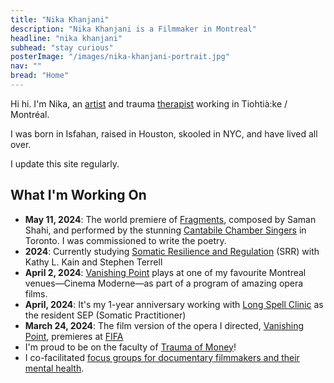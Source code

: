 ```yaml
---
title: "Nika Khanjani"
description: "Nika Khanjani is a Filmmaker in Montreal"
headline: "nika khanjani"
subhead: "stay curious"
posterImage: "/images/nika-khanjani-portrait.jpg"
nav: ""
bread: "Home"
---
```

Hi hi. I'm Nika, an [artist](/art) and trauma [therapist](/therapy) working in Tiohtià:ke / Montréal.

I was born in Isfahan, raised in Houston, skooled in NYC, and have lived all over.

I update this site regularly.

## What I'm Working On
- **May 11, 2024**: The world premiere of [Fragments](http://cantabilechambersingers.com/2024/03/24/a-prism-of-sound-may-11th/), composed by Saman Shahi, and performed by the stunning [Cantabile Chamber Singers](http://cantabilechambersingers.com) in Toronto. I was commissioned to write the poetry.
- **2024**: Currently studying [Somatic Resilience and Regulation](https://www.resilienceandregulation.com) (SRR) with Kathy L. Kain and Stephen Terrell
- **April 2, 2024**: [Vanishing Point](https://levivier.ca/fr/concert/saison-2023-24/digital-opera-now) plays at one of my favourite Montreal venues—Cinema Moderne—as part of a program of amazing opera films.
- **April, 2024**: It's my 1-year anniversary working with [Long Spell Clinic](https://www.longspell.com) as the resident SEP (Somatic Practitioner)
- **March 24, 2024**: The film version of the opera I directed, [Vanishing Point](/art/vanishing-point/), premieres at [FIFA](https://lefifa.com/en/catalog/vanishing-point)
- I'm proud to be on the faculty of [Trauma of Money](https://www.thetraumaofmoney.com/facutly)!
- I co-facilitated [focus groups for documentary filmmakers and their mental health](https://docorg.ca/documentary-organization-of-canada-launches-initiative-to-assess-mental-health-and-well-being-across-the-documentary-sector/).



